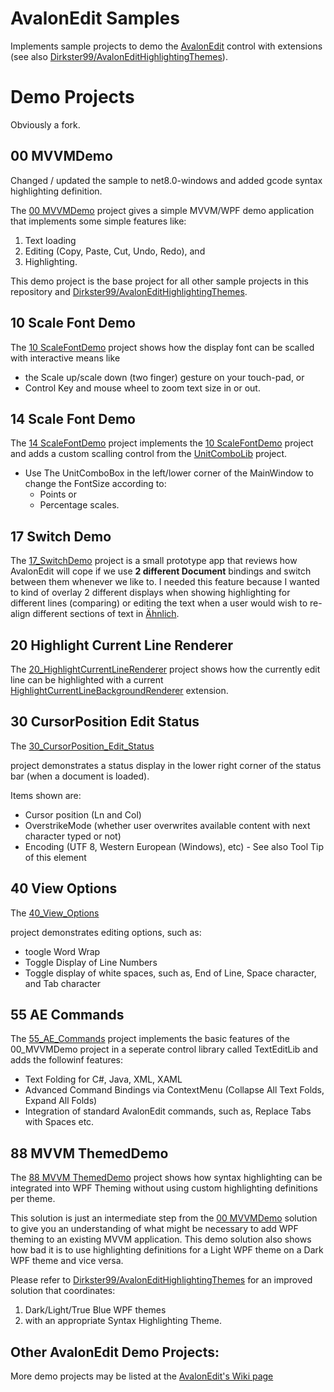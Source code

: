 # AvalonEdit Samples
Implements sample projects to demo the [AvalonEdit](https://github.com/icsharpcode/AvalonEdit) control with extensions (see also [Dirkster99/AvalonEditHighlightingThemes](https://github.com/Dirkster99/AvalonEditHighlightingThemes)).

# Demo Projects

Obviously a fork.

## 00 MVVMDemo

Changed / updated the sample to net8.0-windows and added gcode syntax highlighting definition.

The [00 MVVMDemo](https://github.com/Dirkster99/AvalonEdit-Samples/tree/master/source/00_MVVMDemo) project gives a simple MVVM/WPF demo application that implements some simple features like:
1) Text loading
2) Editing (Copy, Paste, Cut, Undo, Redo), and
3) Highlighting.

This demo project is the base project for all other sample projects in this repository and [Dirkster99/AvalonEditHighlightingThemes](https://github.com/Dirkster99/AvalonEditHighlightingThemes).

## 10 Scale Font Demo

The [10 ScaleFontDemo](https://github.com/Dirkster99/AvalonEdit-Samples/tree/master/source/10_ScaleFontDemo) project 
shows how the display font can be scalled with interactive means like

- the Scale up/scale down (two finger) gesture on your touch-pad, or 
- Control Key and mouse wheel to zoom text size in or out.

## 14 Scale Font Demo

The [14 ScaleFontDemo](https://github.com/Dirkster99/AvalonEdit-Samples/tree/master/source/14_ScaleFontDemo) project
implements the [10 ScaleFontDemo](https://github.com/Dirkster99/AvalonEdit-Samples/tree/master/source/10_ScaleFontDemo) project
and adds a custom scalling control from the
[UnitComboLib](https://github.com/Dirkster99/UnitComboLib) project.

- Use The UnitComboBox in the left/lower corner of the MainWindow to change the FontSize
  according to:  
  - Points or  
  - Percentage scales.

## 17 Switch Demo

The [17_SwitchDemo](https://github.com/Dirkster99/AvalonEdit-Samples/tree/master/source/17_SwitchDemo) project
is a small prototype app that reviews how AvalonEdit will cope if we use **2 different Document** bindings
and switch between them whenever we like to. I needed this feature because I wanted to kind of overlay
2 different displays when showing highlighting for different lines (comparing) or editing the text
when a user would wish to re-align different sections of text in [Ähnlich](https://github.com/Dirkster99/Aehnlich).

## 20 Highlight Current Line Renderer

The [20_HighlightCurrentLineRenderer](https://github.com/Dirkster99/AvalonEdit-Samples/tree/master/source/20_HighlightCurrentLineRenderer)
project shows how the currently edit line can be highlighted with a
current
[HighlightCurrentLineBackgroundRenderer](https://github.com/Dirkster99/AvalonEdit-Samples/tree/master/source/20_HighlightCurrentLineRenderer/TextEditLib/Extensions/HighlightCurrentLineBackgroundRenderer.cs)
extension.

## 30 CursorPosition Edit Status

The [30_CursorPosition_Edit_Status](https://github.com/Dirkster99/AvalonEdit-Samples/tree/master/source/30_CursorPosition_Edit_Status)

project demonstrates a status display in the lower right corner of the status bar (when a document is loaded).

Items shown are:
- Cursor position (Ln and Col)
- OverstrikeMode (whether user overwrites available content with next character typed or not)
- Encoding (UTF 8, Western European (Windows), etc) - See also Tool Tip of this element

## 40 View Options

The [40_View_Options](https://github.com/Dirkster99/AvalonEdit-Samples/tree/master/source/40_View_Options)

project demonstrates editing options, such as:

- toogle Word Wrap
- Toggle Display of Line Numbers
- Toggle display of white spaces, such as, End of Line, Space character, and Tab character

## 55 AE Commands

The [55_AE_Commands](https://github.com/Dirkster99/AvalonEdit-Samples/tree/master/source/55_AE_Commands)
project implements the basic features of the 00_MVVMDemo project in a seperate
control library called TextEditLib and adds the followinf features:

- Text Folding for C#, Java, XML, XAML
- Advanced Command Bindings via ContextMenu (Collapse All Text Folds, Expand All Folds)
- Integration of standard AvalonEdit commands, such as, Replace Tabs with Spaces etc.

## 88 MVVM ThemedDemo

The [88 MVVM ThemedDemo](https://github.com/Dirkster99/AvalonEdit-Samples/tree/master/source/88_MVVM%20ThemedDemo) project shows how syntax highlighting can be integrated into WPF Theming without using
custom highlighting definitions per theme.

This solution is just an intermediate step from the [00 MVVMDemo](https://github.com/Dirkster99/AvalonEdit-Samples/tree/master/source/00_MVVMDemo) solution to give you an understanding
of what might be necessary to add WPF theming to an existing MVVM application. This demo solution also
shows how bad it is to use highlighting definitions for a Light WPF theme on a Dark WPF theme and vice
versa.

Please refer to [Dirkster99/AvalonEditHighlightingThemes](https://github.com/Dirkster99/AvalonEditHighlightingThemes)
for an improved solution that coordinates:
1) Dark/Light/True Blue WPF themes
2) with an appropriate Syntax Highlighting Theme.

## Other AvalonEdit Demo Projects:

More demo projects may be listed at the [AvalonEdit's Wiki page](https://github.com/icsharpcode/AvalonEdit/wiki/Samples-and-Articles)
